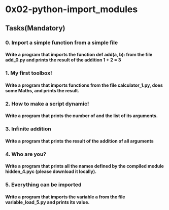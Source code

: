 # 0x02-python-import_modules

## Tasks(Mandatory)
### 0. Import a simple function from a simple file
#### Write a program that imports the function def add(a, b): from the file add_0.py and prints the result of the addition 1 + 2 = 3
### 1. My first toolbox!
#### Write a program that imports functions from the file calculator_1.py, does some Maths, and prints the result.
### 2. How to make a script dynamic!
#### Write a program that prints the number of and the list of its arguments.
### 3. Infinite addition
#### Write a program that prints the result of the addition of all arguments
### 4. Who are you?
#### Write a program that prints all the names defined by the compiled module hidden_4.pyc (please download it locally).
### 5. Everything can be imported
#### Write a program that imports the variable a from the file variable_load_5.py and prints its value.
